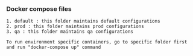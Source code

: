 ### Docker compose files

    1. default : this folder maintains default configurations
    2. prod : this folder maintains prod configurations
    3. qa : this folder maintains qa configurations

    To run environment specific containers, go to specific folder first and run "docker-compose up" command